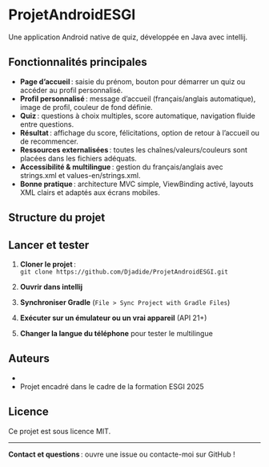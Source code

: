 # ProjetAndroidESGI
Une application Android native de quiz, développée en Java avec intellij.

## Fonctionnalités principales

- **Page d’accueil** : saisie du prénom, bouton pour démarrer un quiz ou accéder au profil personnalisé.
- **Profil personnalisé** : message d’accueil (français/anglais automatique), image de profil, couleur de fond définie.
- **Quiz** : questions à choix multiples, score automatique, navigation fluide entre questions.
- **Résultat** : affichage du score, félicitations, option de retour à l’accueil ou de recommencer.
- **Ressources externalisées** : toutes les chaînes/valeurs/couleurs sont placées dans les fichiers adéquats.
- **Accessibilité & multilingue** : gestion du français/anglais avec strings.xml et values-en/strings.xml.
- **Bonne pratique** : architecture MVC simple, ViewBinding activé, layouts XML clairs et adaptés aux écrans mobiles.

## Structure du projet



## Lancer et tester

1. **Cloner le projet** :  
   `git clone https://github.com/Djadide/ProjetAndroidESGI.git`

2. **Ouvrir dans intellij**

3. **Synchroniser Gradle** (`File > Sync Project with Gradle Files`)

4. **Exécuter sur un émulateur ou un vrai appareil** (API 21+)

5. **Changer la langue du téléphone** pour tester le multilingue

## Auteurs

- [](https://github.com/<ton-user-github>)
- Projet encadré dans le cadre de la formation ESGI 2025

## Licence

Ce projet est sous licence MIT.

---

**Contact et questions** : ouvre une issue ou contacte-moi sur GitHub !
